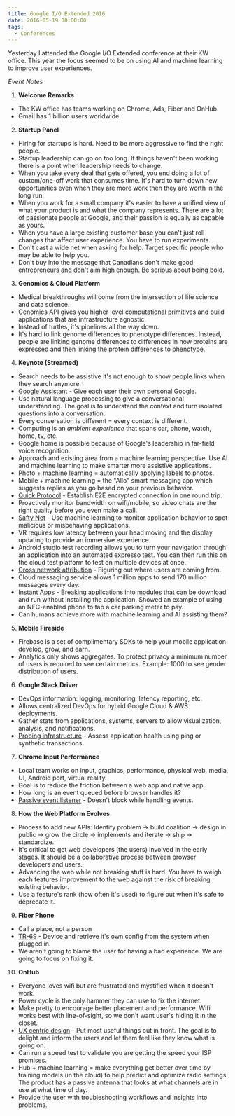 ```yaml
---
title: Google I/O Extended 2016
date: 2016-05-19 00:00:00
tags:
  - Conferences
---
```

Yesterday I attended the Google I/O Extended conference at their KW office.  This year the focus seemed to be on using AI and machine learning to improve user experiences.

*Event Notes*
1. **Welcome Remarks**
  * The KW office has teams working on Chrome, Ads, Fiber and OnHub.
  * Gmail has 1 billion users worldwide.
2. **Startup Panel**
  * Hiring for startups is hard.  Need to be more aggressive to find the right people.
  * Startup leadership can go on too long.  If things haven't been working there is a point when leadership needs to change.
  * When you take every deal that gets offered, you end doing a lot of custom/one-off work that consumes time.  It's hard to turn down new opportunities even when they are more work then they are worth in the long run.
  * When you work for a small company it's easier to have a unified view of what your product is and what the company represents.  There are a lot of passionate people at Google, and their passion is equally as capable as yours.
  * When you have a large existing customer base you can't just roll changes that affect user experience.  You have to run experiments.
  * Don't cast a wide net when asking for help.  Target specific people who may be able to help you.
  * Don't buy into the message that Canadians don't make good entrepreneurs and don't aim high enough.  Be serious about being bold.
3. **Genomics & Cloud Platform**
  * Medical breakthroughs will come from the intersection of life science and data science.
  * Genomics API gives you higher level computational primitives and build applications that are infrastructure agnostic.
  * Instead of turtles, it's pipelines all the way down.
  * It's hard to link genome differences to phenotype differences.  Instead, people are linking genome differences to differences in how proteins are expressed and then linking the protein differences to phenotype.
4. **Keynote (Streamed)**
  * Search needs to be assistive it's not enough to show people links when they search anymore.  
  * <u>Google Assistant</u> - Give each user their own personal Google.
  * Use natural language processing to give a conversational understanding.  The goal is to understand the context and turn isolated questions into a conversation.
  * Every conversation is different = every context is different.
  * Computing is an *ambient experience* that spans car, phone, watch, home, tv, etc.
  * Google home is possible because of Google's leadership in far-field voice recognition.
  * Approach and existing area from a machine learning perspective.  Use AI and machine learning to make smarter more assistive applications.
  * Photo + machine learning = automatically applying labels to photos.
  * Mobile + machine learning = the "Allo" smart messaging app which suggests replies as you go based on your previous behavior.
  * <u>Quick Protocol</u> - Establish E2E encrypted connection in one round trip.
  * Proactively monitor bandwidth on wifi/mobile, so video chats are the right quality before you even make a call.
  * <u>Safty Net</u> - Use machine learning to monitor application behavior to spot malicious or misbehaving applications.
  * VR requires low latency between your head moving and the display updating to provide an immersive experience.
  * Android studio test recording allows you to turn your navigation through an application into an automated expresso test.  You can then run this on the cloud test platform to test on multiple devices at once.
  * <u>Cross network attribution</u> - Figuring out where users are coming from.
  * Cloud messaging service allows 1 million apps to send 170 million messages every day.
  * <u>Instant Apps</u> - Breaking applications into modules that can be download and run without installing the application.  Showed an example of using an NFC-enabled phone to tap a car parking meter to pay.
  * Can humans achieve more with machine learning and AI assisting them?
5. **Mobile Fireside**
  * Firebase is a set of complimentary SDKs to help your mobile application develop, grow, and earn.
  * Analytics only shows aggregates.  To protect privacy a minimum number of users is required to see certain metrics.  Example: 1000 to see gender distribution of users.
6. **Google Stack Driver**
  * DevOps information: logging, monitoring, latency reporting, etc.
  * Allows centralized DevOps for hybrid Google Cloud & AWS deployments.
  * Gather stats from applications, systems, servers to allow visualization, analysis, and notifications.
  * <u>Probing infrastructure</u> - Assess application health using ping or synthetic transactions.
7. **Chrome Input Performance**
  * Local team works on input, graphics, performance, physical web, media, UI, Android port, virtual reality.
  * Goal is to reduce the friction between a web app and native app.
  * How long is an event queued before browser handles it?
  * <u>Passive event listener</u> - Doesn't block while handling events.
8. **How the Web Platform Evolves**
  * Process to add new APIs: Identify problem -> build coalition -> design in public -> grow the circle -> implements and iterate -> ship -> standardize.
  * It's critical to get web developers (the users) involved in the early stages.  It should be a collaborative process between browser developers and users.
  * Advancing the web while not breaking stuff is hard.  You have to weigh each features improvement to the web against the risk of breaking existing behavior.
  * Use a feature's rank (how often it's used) to figure out when it's safe to deprecate it.
9. **Fiber Phone**
  * Call a place, not a person
  * <u>TR-69</u> - Device and retrieve it's own config from the system when plugged in.
  * We aren't going to blame the user for having a bad experience.  We are going to focus on fixing it.
10. **OnHub**
  * Everyone loves wifi but are frustrated and mystified when it doesn't work.
  * Power cycle is the only hammer they can use to fix the internet.
  * Make pretty to encourage better placement and performance.  Wifi works best with line-of-sight, so we don't want user's hiding it in the closet.
  * <u>UX centric design</u> - Put most useful things out in front.  The goal is to delight and inform the users and let them feel like they know what is going on.
  * Can run a speed test to validate you are getting the speed your ISP promises.
  * Hub + machine learning = make everything get better over time by training models (in the cloud) to help predict and optimize radio settings.  The product has a passive antenna that looks at what channels are in use at what time of day.
  * Provide the user with troubleshooting workflows and insights into problems.